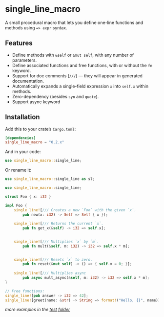 # single_line_macro

A small procedural macro that lets you define one-line functions and methods using `=> expr` syntax.

## Features

- Define methods with `&self` or `&mut self`, with any number of parameters.
- Define associated functions and free functions, with or without the `fn` keyword.
- Support for doc comments (`///`) — they will appear in generated documentation.
- Automatically expands a single-field expression `x` into `self.x` within methods.
- Zero-dependency (besides `syn` and `quote`).
- Support async keyword
## Installation

Add this to your crate’s `Cargo.toml`:

```toml
[dependencies]
single_line_macro = "0.2.x"
```

And in your code:
```rust
use single_line_macro::single_line;
```

Or rename it:

```rust
use single_line_macro::single_line as sl;
```

```rust
use single_line_macro::single_line;

struct Foo { x: i32 }

impl Foo {
    single_line![/// Creates a new `Foo` with the given `x`.
        pub new(x: i32) -> Self => Self { x }];
    
    single_line![/// Returns the current `x`.
        pub fn get_x(&self) -> i32 => self.x];

    
    single_line![/// Multiplies `x` by `m`.
        pub fn mult(&self, m: i32) -> i32 => self.x * m];

    
    single_line![/// Resets `x` to zero.
        pub fn reset(&mut self) -> () => { self.x = 0; }];
    
    single_line![/// Multiplies async
        pub async mult_async(&self, m: i32) -> i32 => self.x * m];
}

// Free functions:
single_line![pub answer -> i32 => 42];
single_line![greet(name: &str) -> String => format!("Hello, {}", name)];
```

*more examples in the [test folder](https://github.com/philou404/single_line_macro/blob/master/tests/single_line_tests.rs)*